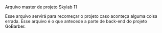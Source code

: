 Arquivo master de projeto Skylab 11

Esse arquivo servirá para recomeçar o projeto caso aconteça alguma coisa errada.
Esse arquivo é o que antecede a parte de back-end do projeto GoBarber.
